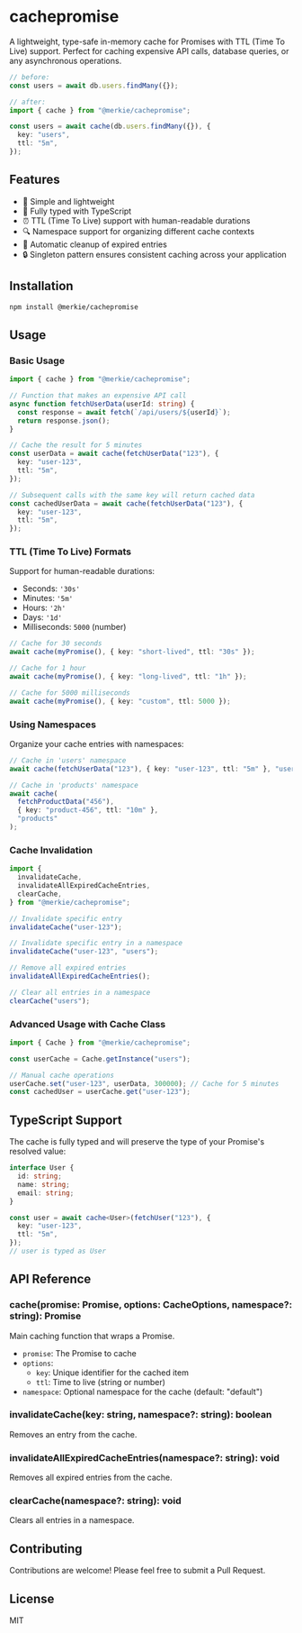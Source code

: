 # cachepromise

A lightweight, type-safe in-memory cache for Promises with TTL (Time To Live) support. Perfect for caching expensive API calls, database queries, or any asynchronous operations.

```typescript
// before:
const users = await db.users.findMany({});

// after:
import { cache } from "@merkie/cachepromise";

const users = await cache(db.users.findMany({}), {
  key: "users",
  ttl: "5m",
});
```

## Features

- 🚀 Simple and lightweight
- 💪 Fully typed with TypeScript
- ⏰ TTL (Time To Live) support with human-readable durations
- 🔍 Namespace support for organizing different cache contexts
- 🧹 Automatic cleanup of expired entries
- 🔒 Singleton pattern ensures consistent caching across your application

## Installation

```bash
npm install @merkie/cachepromise
```

## Usage

### Basic Usage

```typescript
import { cache } from "@merkie/cachepromise";

// Function that makes an expensive API call
async function fetchUserData(userId: string) {
  const response = await fetch(`/api/users/${userId}`);
  return response.json();
}

// Cache the result for 5 minutes
const userData = await cache(fetchUserData("123"), {
  key: "user-123",
  ttl: "5m",
});

// Subsequent calls with the same key will return cached data
const cachedUserData = await cache(fetchUserData("123"), {
  key: "user-123",
  ttl: "5m",
});
```

### TTL (Time To Live) Formats

Support for human-readable durations:

- Seconds: `'30s'`
- Minutes: `'5m'`
- Hours: `'2h'`
- Days: `'1d'`
- Milliseconds: `5000` (number)

```typescript
// Cache for 30 seconds
await cache(myPromise(), { key: "short-lived", ttl: "30s" });

// Cache for 1 hour
await cache(myPromise(), { key: "long-lived", ttl: "1h" });

// Cache for 5000 milliseconds
await cache(myPromise(), { key: "custom", ttl: 5000 });
```

### Using Namespaces

Organize your cache entries with namespaces:

```typescript
// Cache in 'users' namespace
await cache(fetchUserData("123"), { key: "user-123", ttl: "5m" }, "users");

// Cache in 'products' namespace
await cache(
  fetchProductData("456"),
  { key: "product-456", ttl: "10m" },
  "products"
);
```

### Cache Invalidation

```typescript
import {
  invalidateCache,
  invalidateAllExpiredCacheEntries,
  clearCache,
} from "@merkie/cachepromise";

// Invalidate specific entry
invalidateCache("user-123");

// Invalidate specific entry in a namespace
invalidateCache("user-123", "users");

// Remove all expired entries
invalidateAllExpiredCacheEntries();

// Clear all entries in a namespace
clearCache("users");
```

### Advanced Usage with Cache Class

```typescript
import { Cache } from "@merkie/cachepromise";

const userCache = Cache.getInstance("users");

// Manual cache operations
userCache.set("user-123", userData, 300000); // Cache for 5 minutes
const cachedUser = userCache.get("user-123");
```

## TypeScript Support

The cache is fully typed and will preserve the type of your Promise's resolved value:

```typescript
interface User {
  id: string;
  name: string;
  email: string;
}

const user = await cache<User>(fetchUser("123"), {
  key: "user-123",
  ttl: "5m",
});
// user is typed as User
```

## API Reference

### cache<T>(promise: Promise<T>, options: CacheOptions, namespace?: string): Promise<T>

Main caching function that wraps a Promise.

- `promise`: The Promise to cache
- `options`:
  - `key`: Unique identifier for the cached item
  - `ttl`: Time to live (string or number)
- `namespace`: Optional namespace for the cache (default: "default")

### invalidateCache(key: string, namespace?: string): boolean

Removes an entry from the cache.

### invalidateAllExpiredCacheEntries(namespace?: string): void

Removes all expired entries from the cache.

### clearCache(namespace?: string): void

Clears all entries in a namespace.

## Contributing

Contributions are welcome! Please feel free to submit a Pull Request.

## License

MIT
